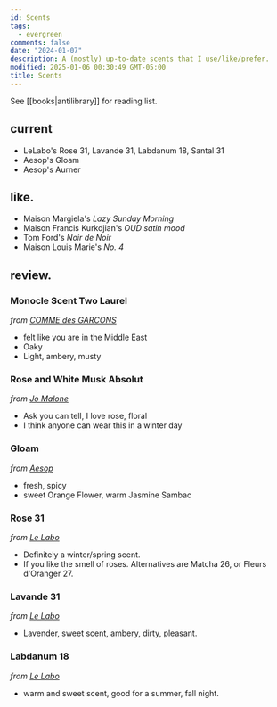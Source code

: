 ```yaml
---
id: Scents
tags:
  - evergreen
comments: false
date: "2024-01-07"
description: A (mostly) up-to-date scents that I use/like/prefer.
modified: 2025-01-06 00:30:49 GMT-05:00
title: Scents
---
```


See [[books|antilibrary]] for reading list.

## current

- LeLabo's Rose 31, Lavande 31, Labdanum 18, Santal 31
- Aesop's Gloam
- Aesop's Aurner

## like.

- Maison Margiela's _Lazy Sunday Morning_
- Maison Francis Kurkdjian's _OUD satin mood_
- Tom Ford's _Noir de Noir_
- Maison Louis Marie's _No. 4_

## review.

### Monocle Scent Two Laurel

_from [COMME des GARCONS](https://comme-des-garcons-parfum.com/products/monocle-scent-two-laurel)_

- felt like you are in the Middle East
- Oaky
- Light, ambery, musty

### Rose and White Musk Absolut

_from [Jo Malone](https://www.jomalone.ca/product/25946/58474/colognes/rose-white-musk-absolu?size=100ml)_

- Ask you can tell, I love rose, floral
- I think anyone can wear this in a winter day

### Gloam

_from [Aesop](https://www.aesop.com/ca/en/p/fragrance/floral/gloam-eau-de-parfum/)_

- fresh, spicy
- sweet Orange Flower, warm Jasmine Sambac

### Rose 31

_from [Le Labo](https://www.lelabofragrances.ca/rose-31.html?bypass=true&region=CA&locale=EN&gad_source=1)_

- Definitely a winter/spring scent.
- If you like the smell of roses. Alternatives are Matcha 26, or Fleurs d'Oranger 27.

### Lavande 31

_from [Le Labo](https://www.lelabofragrances.ca/lavande-31-eau-de-parfum.html?size=50ml)_

- Lavender, sweet scent, ambery, dirty, pleasant.

### Labdanum 18

_from [Le Labo](https://www.lelabofragrances.ca/labdanum-18.html?bypass=true&region=CA&locale=EN&gad_source=1)_

- warm and sweet scent, good for a summer, fall night.
